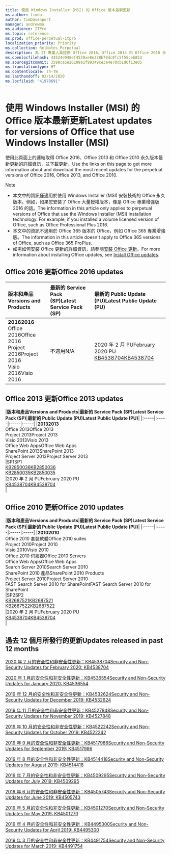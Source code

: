 ```yaml
---
title: 使用 Windows Installer (MSI) 的 Office 版本最新更新
ms.author: timda
author: TimDavenport
manager: andrewmo
ms.audience: ITPro
ms.topic: reference
ms.prod: office-perpetual-itpro
localization_priority: Priority
ms.collection: RelNotes_Perpetual
description: 為 IT 專業人員提供 Office 2016、Office 2013 和 Office 2010 永久版本的最新更新資訊連結
ms.openlocfilehash: 43524d948ef4520ae8e378b70dc0fc5f55ceb853
ms.sourcegitcommit: 3598ca5e26109a1f99349ce3a4e70cb1d6f13e05
ms.translationtype: HT
ms.contentlocale: zh-TW
ms.lasthandoff: 02/14/2020
ms.locfileid: "41978691"
---
```

# <a name="latest-updates-for-versions-of-office-that-use-windows-installer-msi"></a><span data-ttu-id="d9545-103">使用 Windows Installer (MSI) 的 Office 版本最新更新</span><span class="sxs-lookup"><span data-stu-id="d9545-103">Latest updates for versions of Office that use Windows Installer (MSI)</span></span>

<span data-ttu-id="d9545-104">使用此頁面上的連結取得 Office 2016、Office 2013 和 Office 2010 永久版本最新更新的詳細資訊，並下載更新。</span><span class="sxs-lookup"><span data-stu-id="d9545-104">Use the links on this page to get more information about and download the most recent updates for the perpetual versions of Office 2016, Office 2013, and Office 2010.</span></span>
  
 
> [!NOTE]
> - <span data-ttu-id="d9545-p101">本文中的資訊僅適用於使用 Windows Installer (MSI) 安裝技術的 Office 永久版本。例如，如果您安裝了 Office 大量授權版本，像是 Office 專業增強版 2016 的話。</span><span class="sxs-lookup"><span data-stu-id="d9545-p101">The information in this article only applies to perpetual versions of Office that use the Windows Installer (MSI) installation technology. For example, if you installed a volume licensed version of Office, such as Office Professional Plus 2016.</span></span>
> - <span data-ttu-id="d9545-107">本文中的資訊不適用於 Office 365 版本的 Office，例如 Office 365 專業增強版。</span><span class="sxs-lookup"><span data-stu-id="d9545-107">The information in this article doesn't apply to Office 365 versions of Office, such as Office 365 ProPlus.</span></span>
> - <span data-ttu-id="d9545-108">如需如何安裝 Office 更新的詳細資訊，請參閱[安裝 Office 更新](https://support.office.com/article/2ab296f3-7f03-43a2-8e50-46de917611c5)。</span><span class="sxs-lookup"><span data-stu-id="d9545-108">For more information about installing Office updates, see [Install Office updates](https://support.office.com/article/2ab296f3-7f03-43a2-8e50-46de917611c5).</span></span> 


## <a name="office-2016-updates"></a><span data-ttu-id="d9545-109">Office 2016 更新</span><span class="sxs-lookup"><span data-stu-id="d9545-109">Office 2016 updates</span></span>

|<span data-ttu-id="d9545-110">**版本和產品**</span><span class="sxs-lookup"><span data-stu-id="d9545-110">**Versions and Products**</span></span>|<span data-ttu-id="d9545-111">**最新的 Service Pack (SP)**</span><span class="sxs-lookup"><span data-stu-id="d9545-111">**Latest Service Pack (SP)**</span></span>|<span data-ttu-id="d9545-112">**最新的 Public Update (PU)**</span><span class="sxs-lookup"><span data-stu-id="d9545-112">**Latest Public Update (PU)**</span></span>|
|:-----|:-----|:-----|
|<span data-ttu-id="d9545-113">**2016**</span><span class="sxs-lookup"><span data-stu-id="d9545-113">**2016**</span></span> <br/> <span data-ttu-id="d9545-114">Office 2016</span><span class="sxs-lookup"><span data-stu-id="d9545-114">Office 2016</span></span>  <br/> <span data-ttu-id="d9545-115">Project 2016</span><span class="sxs-lookup"><span data-stu-id="d9545-115">Project 2016</span></span>  <br/> <span data-ttu-id="d9545-116">Visio 2016</span><span class="sxs-lookup"><span data-stu-id="d9545-116">Visio 2016</span></span>  <br/> |<span data-ttu-id="d9545-117">不適用</span><span class="sxs-lookup"><span data-stu-id="d9545-117">N/A</span></span>  <br/> |<span data-ttu-id="d9545-118">2020 年 2 月 PU</span><span class="sxs-lookup"><span data-stu-id="d9545-118">February 2020 PU</span></span>  <br/> [<span data-ttu-id="d9545-119">KB4538704</span><span class="sxs-lookup"><span data-stu-id="d9545-119">KB4538704</span></span>](https://support.microsoft.com/help/4538704) <br/> |
   
## <a name="office-2013-updates"></a><span data-ttu-id="d9545-120">Office 2013 更新</span><span class="sxs-lookup"><span data-stu-id="d9545-120">Office 2013 updates</span></span>

|<span data-ttu-id="d9545-121">**版本和產品**</span><span class="sxs-lookup"><span data-stu-id="d9545-121">**Versions and Products**</span></span>|<span data-ttu-id="d9545-122">**最新的 Service Pack (SP)**</span><span class="sxs-lookup"><span data-stu-id="d9545-122">**Latest Service Pack (SP)**</span></span>|<span data-ttu-id="d9545-123">**最新的 Public Update (PU)**</span><span class="sxs-lookup"><span data-stu-id="d9545-123">**Latest Public Update (PU)**</span></span>|
|:-----|:-----|:-----|:-----|
|<span data-ttu-id="d9545-124">**2013**</span><span class="sxs-lookup"><span data-stu-id="d9545-124">**2013**</span></span> <br/> <span data-ttu-id="d9545-125">Office 2013</span><span class="sxs-lookup"><span data-stu-id="d9545-125">Office 2013</span></span>  <br/> <span data-ttu-id="d9545-126">Project 2013</span><span class="sxs-lookup"><span data-stu-id="d9545-126">Project 2013</span></span>  <br/> <span data-ttu-id="d9545-127">Visio 2013</span><span class="sxs-lookup"><span data-stu-id="d9545-127">Visio 2013</span></span>  <br/> <span data-ttu-id="d9545-128">Office Web Apps</span><span class="sxs-lookup"><span data-stu-id="d9545-128">Office Web Apps</span></span>  <br/> <span data-ttu-id="d9545-129">SharePoint 2013</span><span class="sxs-lookup"><span data-stu-id="d9545-129">SharePoint 2013</span></span>  <br/> <span data-ttu-id="d9545-130">Project Server 2013</span><span class="sxs-lookup"><span data-stu-id="d9545-130">Project Server 2013</span></span>  <br/> |<span data-ttu-id="d9545-131">SP1</span><span class="sxs-lookup"><span data-stu-id="d9545-131">SP1</span></span> <br/> [<span data-ttu-id="d9545-132">KB2850036</span><span class="sxs-lookup"><span data-stu-id="d9545-132">KB2850036</span></span>](https://support.microsoft.com/kb/2850036) <br/>[<span data-ttu-id="d9545-133">KB2850035</span><span class="sxs-lookup"><span data-stu-id="d9545-133">KB2850035</span></span>](https://support.microsoft.com/kb/2850035) <br/> |<span data-ttu-id="d9545-134">2020 年 2 月 PU</span><span class="sxs-lookup"><span data-stu-id="d9545-134">February 2020 PU</span></span>  <br/> [<span data-ttu-id="d9545-135">KB4538704</span><span class="sxs-lookup"><span data-stu-id="d9545-135">KB4538704</span></span>](https://support.microsoft.com/help/4538704) <br/> |
   
## <a name="office-2010-updates"></a><span data-ttu-id="d9545-136">Office 2010 更新</span><span class="sxs-lookup"><span data-stu-id="d9545-136">Office 2010 updates</span></span>

|<span data-ttu-id="d9545-137">**版本和產品**</span><span class="sxs-lookup"><span data-stu-id="d9545-137">**Versions and Products**</span></span>|<span data-ttu-id="d9545-138">**最新的 Service Pack (SP)**</span><span class="sxs-lookup"><span data-stu-id="d9545-138">**Latest Service Pack (SP)**</span></span>|<span data-ttu-id="d9545-139">**最新的 Public Update (PU)**</span><span class="sxs-lookup"><span data-stu-id="d9545-139">**Latest Public Update (PU)**</span></span>|
|:-----|:-----|:-----|:-----|
|<span data-ttu-id="d9545-140">**2010**</span><span class="sxs-lookup"><span data-stu-id="d9545-140">**2010**</span></span> <br/> <span data-ttu-id="d9545-141">Office 2010 套裝軟體</span><span class="sxs-lookup"><span data-stu-id="d9545-141">Office 2010 suites</span></span>  <br/> <span data-ttu-id="d9545-142">Project 2010</span><span class="sxs-lookup"><span data-stu-id="d9545-142">Project 2010</span></span>  <br/> <span data-ttu-id="d9545-143">Visio 2010</span><span class="sxs-lookup"><span data-stu-id="d9545-143">Visio 2010</span></span>  <br/> <span data-ttu-id="d9545-144">Office 2010 伺服器</span><span class="sxs-lookup"><span data-stu-id="d9545-144">Office 2010 Servers</span></span>  <br/> <span data-ttu-id="d9545-145">Office Web Apps</span><span class="sxs-lookup"><span data-stu-id="d9545-145">Office Web Apps</span></span>  <br/> <span data-ttu-id="d9545-146">Search Server 2010</span><span class="sxs-lookup"><span data-stu-id="d9545-146">Search Server 2010</span></span>  <br/> <span data-ttu-id="d9545-147">SharePoint 2010 產品</span><span class="sxs-lookup"><span data-stu-id="d9545-147">SharePoint 2010 Products</span></span>  <br/> <span data-ttu-id="d9545-148">Project Server 2010</span><span class="sxs-lookup"><span data-stu-id="d9545-148">Project Server 2010</span></span>  <br/> <span data-ttu-id="d9545-149">FAST Search Server 2010 for SharePoint</span><span class="sxs-lookup"><span data-stu-id="d9545-149">FAST Search Server 2010 for SharePoint</span></span>  <br/> |<span data-ttu-id="d9545-150">SP2</span><span class="sxs-lookup"><span data-stu-id="d9545-150">SP2</span></span> <br/>[<span data-ttu-id="d9545-151">KB2687521</span><span class="sxs-lookup"><span data-stu-id="d9545-151">KB2687521</span></span>](https://support.microsoft.com/kb/2687521) <br/> [<span data-ttu-id="d9545-152">KB2687522</span><span class="sxs-lookup"><span data-stu-id="d9545-152">KB2687522</span></span>](https://support.microsoft.com/kb/2687522) <br/> |<span data-ttu-id="d9545-153">2020 年 2 月 PU</span><span class="sxs-lookup"><span data-stu-id="d9545-153">February 2020 PU</span></span>  <br/> [<span data-ttu-id="d9545-154">KB4538704</span><span class="sxs-lookup"><span data-stu-id="d9545-154">KB4538704</span></span>](https://support.microsoft.com/help/4538704) <br/>|
   

   
## <a name="updates-released-in-past-12-months"></a><span data-ttu-id="d9545-155">過去 12 個月所發行的更新</span><span class="sxs-lookup"><span data-stu-id="d9545-155">Updates released in past 12 months</span></span>

[<span data-ttu-id="d9545-156">2020 年 2 月的安全性和非安全性更新：KB4538704</span><span class="sxs-lookup"><span data-stu-id="d9545-156">Security and Non-Security Updates for February 2020: KB4538704</span></span>](https://support.microsoft.com/help/4538704)

[<span data-ttu-id="d9545-157">2020 年 1 月的安全性和非安全性更新：KB4536554</span><span class="sxs-lookup"><span data-stu-id="d9545-157">Security and Non-Security Updates for January 2020: KB4536554</span></span>](https://support.microsoft.com/help/4536554)

[<span data-ttu-id="d9545-158">2019 年 12 月的安全性和非安全性更新：KB4532624</span><span class="sxs-lookup"><span data-stu-id="d9545-158">Security and Non-Security Updates for December 2019: KB4532624</span></span>](https://support.microsoft.com/help/4532624)

[<span data-ttu-id="d9545-159">2019 年 11 月的安全性和非安全性更新：KB4527848</span><span class="sxs-lookup"><span data-stu-id="d9545-159">Security and Non-Security Updates for November 2019: KB4527848</span></span>](https://support.microsoft.com/help/4527848)

[<span data-ttu-id="d9545-160">2019 年 10 月的安全性和非安全性更新：KB4522242</span><span class="sxs-lookup"><span data-stu-id="d9545-160">Security and Non-Security Updates for October 2019: KB4522242</span></span>](https://support.microsoft.com/help/4522242)

[<span data-ttu-id="d9545-161">2019 年 9 月的安全性和非安全性更新：KB4517986</span><span class="sxs-lookup"><span data-stu-id="d9545-161">Security and Non-Security Updates for September 2019: KB4517986</span></span>](https://support.microsoft.com/help/4517986 )

[<span data-ttu-id="d9545-162">2019 年 8 月的安全性和非安全性更新：KB4514418</span><span class="sxs-lookup"><span data-stu-id="d9545-162">Security and Non-Security Updates for August 2019: KB4514418</span></span>](https://support.microsoft.com/help/4514418)

[<span data-ttu-id="d9545-163">2019 年 7 月的安全性和非安全性更新：KB4509295</span><span class="sxs-lookup"><span data-stu-id="d9545-163">Security and Non-Security Updates for July 2019: KB4509295</span></span>](https://support.microsoft.com/help/4509295)

[<span data-ttu-id="d9545-164">2019 年 6 月的安全性和非安全性更新：KB4505743</span><span class="sxs-lookup"><span data-stu-id="d9545-164">Security and Non-Security Updates for June 2019: KB4505743</span></span>](https://support.microsoft.com/help/4505743)

[<span data-ttu-id="d9545-165">2019 年 5 月的安全性和非安全性更新：KB4501270</span><span class="sxs-lookup"><span data-stu-id="d9545-165">Security and Non-Security Updates for May 2019: KB4501270 </span></span>](https://support.microsoft.com/help/4501270)

[<span data-ttu-id="d9545-166">2019 年 4 月的安全性和非安全性更新：KB4495300</span><span class="sxs-lookup"><span data-stu-id="d9545-166">Security and Non-Security Updates for April 2019: KB4495300</span></span>](https://support.microsoft.com/help/4495300)

[<span data-ttu-id="d9545-167">2019 年 3 月的安全性和非安全性更新：KB4491754</span><span class="sxs-lookup"><span data-stu-id="d9545-167">Security and Non-Security Updates for March 2019: KB4491754</span></span>](https://support.microsoft.com/help/4491754) 










 

   

   

  


  
 
  
 
  

  
   
  

